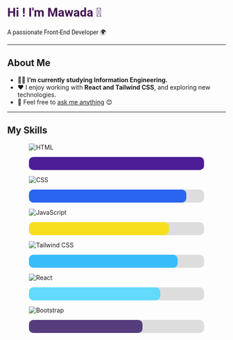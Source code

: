 <h1 align="left" style="color: #441752; font-family: 'Roboto', sans-serif;">Hi ! I'm Mawada 👋</h1>
<p align="left" style="font-family: 'Roboto', sans-serif;">A passionate Front-End Developer 🌍</p>

---

## About Me
- 👩‍💻 **I’m currently studying Information Engineering.**  
- ❤️ I enjoy working with **React and Tailwind CSS**, and exploring new technologies.  
- 💬 Feel free to [ask me anything](#) 😊  

---

## My Skills

<div style="width: 80%; margin: auto;">
  <!-- HTML -->
  <p align="left"><strong></strong> <img src="https://img.shields.io/badge/HTML-100%25-purple" alt="HTML"></p>
  <div style="background-color: #ddd; width: 100%; height: 30px; border-radius: 10px; margin-bottom: 10px;">
    <div style="background-color: #4c1d95; width: 100%; height: 100%; border-radius: 10px; text-align: center; line-height: 30px; color: white; font-weight: bold;"></div>
  </div>

  <!-- CSS -->
  <p align="left"><strong></strong> <img src="https://img.shields.io/badge/CSS-90%25-blue" alt="CSS"></p>
  <div style="background-color: #ddd; width: 100%; height: 30px; border-radius: 10px; margin-bottom: 10px;">
    <div style="background-color: #2965f1; width: 90%; height: 100%; border-radius: 10px; text-align: center; line-height: 30px; color: white; font-weight: bold;"></div>
  </div>

  <!-- JavaScript -->
  <p align="left"><strong></strong> <img src="https://img.shields.io/badge/JavaScript-80%25-yellow" alt="JavaScript"></p>
  <div style="background-color: #ddd; width: 100%; height: 30px; border-radius: 10px; margin-bottom: 10px;">
    <div style="background-color: #f7df1e; width: 80%; height: 100%; border-radius: 10px; text-align: center; line-height: 30px; color: black; font-weight: bold;"></div>
  </div>
  
  <!-- Tailwind CSS -->
  <p align="left"><strong></strong> <img src="https://img.shields.io/badge/Tailwind%20CSS-85%25-lightgreen" alt="Tailwind CSS"></p>
  <div style="background-color: #ddd; width: 100%; height: 30px; border-radius: 10px; margin-bottom: 10px;">
    <div style="background-color: #38bdf8; width: 85%; height: 100%; border-radius: 10px; text-align: center; line-height: 30px; color: white; font-weight: bold;"></div>
  </div>

  <!-- React -->
  <p align="left"><strong></strong> <img src="https://img.shields.io/badge/React-75%25-lightblue" alt="React"></p>
  <div style="background-color: #ddd; width: 100%; height: 30px; border-radius: 10px; margin-bottom: 10px;">
    <div style="background-color: #61dafb; width: 75%; height: 100%; border-radius: 10px; text-align: center; line-height: 30px; color: black; font-weight: bold;"></div>
  </div>

  <!-- Bootstrap -->
  <p align="left"><strong></strong> <img src="https://img.shields.io/badge/Bootstrap-65%25-darkviolet" alt="Bootstrap"></p>
  <div style="background-color: #ddd; width: 100%; height: 30px; border-radius: 10px; margin-bottom: 10px;">
    <div style="background-color: #563d7c; width: 65%; height: 100%; border-radius: 10px; text-align: center; line-height: 30px; color: white; font-weight: bold;"></div>
  </div>

</div>
